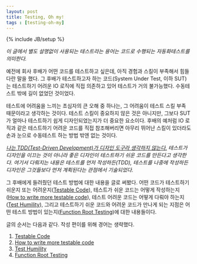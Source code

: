 ```yaml
---
layout: post
title: Testing, Oh my!
tags : [testing-oh-my]
---
```

{% include JB/setup %}

_이 글에서 별도 설명없이 사용되는 테스트라는 용어는 코드로 수행되는 자동화테스트를 의미한다._

예전에 회사 후배가 어떤 코드를 테스트하고 싶은데, 아직 경험과 스킬이 부족해서 힘들다란 말을 했다. 그 후배가 테스트하고자 하는 코드(System Under Test, 이하 SUT)는 테스트하기 어려운 IO 로직에 직접 의존하고 있어 테스트가 거의 불가능했다. 수동테스트 밖에 길이 없었던 것이었다. 

테스트에 어려움을 느끼는 초심자의 큰 오해 중 하나는, 그 어려움이 테스트 스킬 부족 때문이라고 생각하는 것이다. 테스트 스킬이 중요하지 않은 것은 아니지만, 그보다 SUT가 얼마나 테스트하기 쉽게 디자인되었는지가 더 중요한 요소이다. 후배의 예처럼 IO 로직과 같은 테스트하기 어려운 코드를 직접 참조해버리면 아무리 뛰어난 스킬이 있더라도 손과 눈으로 수동테스트 하는 방법 밖엔 없는 것이다.

_[나는 TDD(Test-Driven Development)가 디자인 도구라 생각하지 않는다.](https://www.facebook.com/jinwook.chung.167/posts/1890555361179897) 테스트가 디자인을 이끄는 것이 아니라 좋은 디자인이 테스트하기 쉬운 코드를 만든다고 생각한다. 여기서 다뤄지는 내용은 테스트를 먼저 작성하든(TDD), 테스트를 나중에 작성하든 디자인은 그것들보다 먼저 계획된다는 관점에서 기술되었다._

그 후배에게 들려줬던 테스트 방법에 대한 내용을 글로 써봤다. 어떤 코드가 테스트하기 쉬운지 또는 어려운지([Testable Code](/testable-code)), 테스트가 쉬운 코드는 어떻게 작성하는지([How to write more testable code](/how-to-write-more-testable-code)), 테스트 어려운 코드는 어떻게 다뤄야 하는지([Test Humility](/test-humility)), 그리고 테스트하기 쉬운 코드와 어려운 코드가 만나게 되는 지점은 어떤 테스트 방법이 있는지([Function Root Testing](/function-root-testing))에 대한 내용들이다.

<!-- break -->

글의 순서는 다음과 같다. 작성 편이를 위해 경어는 생략했다.

1. [Testable Code](/testable-code)
2. [How to write more testable code](/how-to-write-more-testable-code)
3. [Test Humility](/test-humility)
4. [Function Root Testing](/function-root-testing)